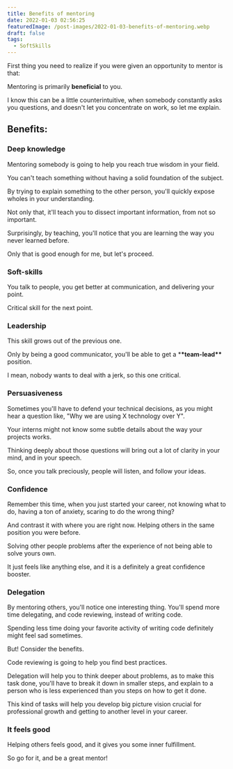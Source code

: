 ```yaml
---
title: Benefits of mentoring
date: 2022-01-03 02:56:25
featuredImage: /post-images/2022-01-03-benefits-of-mentoring.webp
draft: false
tags:
  - SoftSkills
---
```


First thing you need to realize if you were given an opportunity to mentor is that:

Mentoring is primarily **beneficial** to you.

I know this can be a little counterintuitive, when somebody constantly asks you questions, and doesn't let you concentrate on work, so let me explain.

## Benefits:

### Deep knowledge

Mentoring somebody is going to help you reach true wisdom in your field.

You can't teach something without having a solid foundation of the subject.

By trying to explain something to the other person, you'll quickly expose wholes in your understanding.

Not only that, it'll teach you to dissect important information, from not so important.

Surprisingly, by teaching, you'll notice that you are learning the way you never learned before.

Only that is good enough for me, but let's proceed.

### Soft-skills

You talk to people, you get better at communication, and delivering your point.

Critical skill for the next point.

### Leadership

This skill grows out of the previous one.

Only by being a good communicator, you'll be able to get a \***\*team-lead\*\*** position.

I mean, nobody wants to deal with a jerk, so this one critical.

### Persuasiveness

Sometimes you'll have to defend your technical decisions, as you might hear a question like, "Why we are using X technology over Y".

Your interns might not know some subtle details about the way your projects works.

Thinking deeply about those questions will bring out a lot of clarity in your mind, and in your speech.

So, once you talk preciously, people will listen, and follow your ideas.

### Confidence

Remember this time, when you just started your career, not knowing what to do, having a ton of anxiety, scaring to do the wrong thing?

And contrast it with where you are right now. Helping others in the same position you were before.

Solving other people problems after the experience of not being able to solve yours own.

It just feels like anything else, and it is a definitely a great confidence booster.

### Delegation

By mentoring others, you'll notice one interesting thing. You'll spend more time delegating, and code reviewing, instead of writing code.

Spending less time doing your favorite activity of writing code definitely might feel sad sometimes.

But! Consider the benefits.

Code reviewing is going to help you find best practices.

Delegation will help you to think deeper about problems, as to make this task done, you'll have to break it down in smaller steps, and explain to a person who is less experienced than you steps on how to get it done.

This kind of tasks will help you develop big picture vision crucial for professional growth and getting to another level in your career.

### It feels good

Helping others feels good, and it gives you some inner fulfillment.

So go for it, and be a great mentor!
